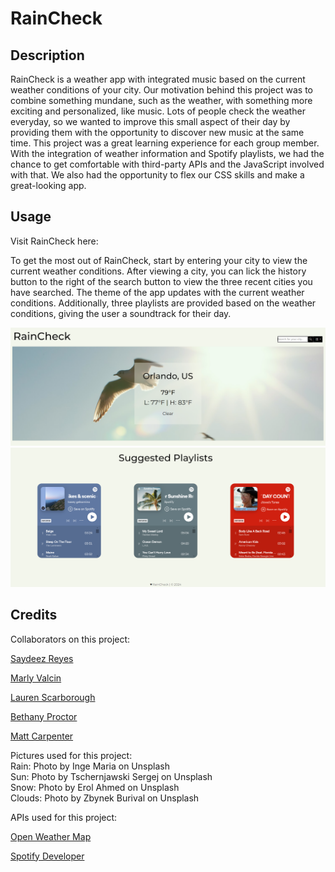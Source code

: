 # RainCheck

## Description

RainCheck is a weather app with integrated music based on the current weather conditions of your city. Our motivation behind this project was to combine something mundane, such as the weather, with something more exciting and personalized, like music. Lots of people check the weather everyday, so we wanted to improve this small aspect of their day by providing them with the opportunity to discover new music at the same time. This project was a great learning experience for each group member. With the integration of weather information and Spotify playlists, we had the chance to get comfortable with third-party APIs and the JavaScript involved with that. We also had the opportunity to flex our CSS skills and make a great-looking app.

## Usage

Visit RainCheck here:

To get the most out of RainCheck, start by entering your city to view the current weather conditions. After viewing a city, you can lick the history button to the right of the search button to view the three recent cities you have searched. The theme of the app updates with the current weather conditions. Additionally, three playlists are provided based on the weather conditions, giving the user a soundtrack for their day.

![screenshot1](Assets/Images/screenshot1.png) 
![screenshot2](Assets/Images/screenshot2.png)

## Credits

Collaborators on this project:

<a href="https://github.com/Saydeezr">Saydeez Reyes</a>

<a href="https://github.com/MarlyV1">Marly Valcin</a>

<a href="https://github.com/lauren6198">Lauren Scarborough</a>

<a href="https://github.com/BethanyProctor">Bethany Proctor</a>

<a href="https://github.com/Matt-Carpenter-12">Matt Carpenter</a>


Pictures used for this project:  
Rain: Photo by Inge Maria on Unsplash  
Sun: Photo by Tschernjawski Sergej on Unsplash  
Snow: Photo by Erol Ahmed on Unsplash  
Clouds: Photo by Zbynek Burival on Unsplash  

APIs used for this project:

<a href="https://openweathermap.org/current">Open Weather Map</a>

<a href="https://developer.spotify.com/
">Spotify Developer</a>


